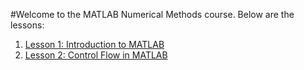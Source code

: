 
#Welcome to the MATLAB Numerical Methods course. Below are the lessons:

1. [Lesson 1: Introduction to MATLAB](lesson1.md)
2. [Lesson 2: Control Flow in MATLAB](lesson2.md)
